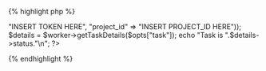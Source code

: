 {% highlight php %}
<?php
require("IronWorker.class.php");

$opts = getopt("", array("task:"));

$worker = new IronWorker(array("token" => "INSERT TOKEN HERE", "project_id" => "INSERT PROJECT_ID HERE"));

$details = $worker->getTaskDetails($opts["task"]);
echo "Task is ".$details->status."\n";
?>
{% endhighlight %}
